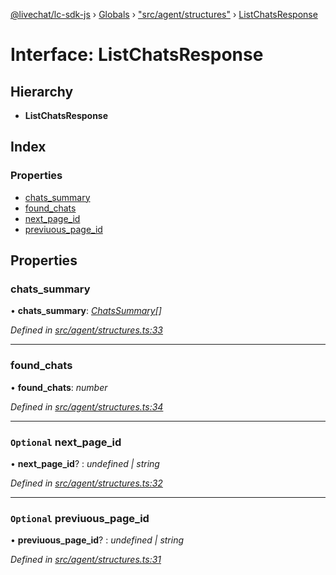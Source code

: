 [@livechat/lc-sdk-js](../README.md) › [Globals](../globals.md) › ["src/agent/structures"](../modules/_src_agent_structures_.md) › [ListChatsResponse](_src_agent_structures_.listchatsresponse.md)

# Interface: ListChatsResponse

## Hierarchy

* **ListChatsResponse**

## Index

### Properties

* [chats_summary](_src_agent_structures_.listchatsresponse.md#chats_summary)
* [found_chats](_src_agent_structures_.listchatsresponse.md#found_chats)
* [next_page_id](_src_agent_structures_.listchatsresponse.md#optional-next_page_id)
* [previuous_page_id](_src_agent_structures_.listchatsresponse.md#optional-previuous_page_id)

## Properties

###  chats_summary

• **chats_summary**: *[ChatsSummary](_src_objects_index_.chatssummary.md)[]*

*Defined in [src/agent/structures.ts:33](https://github.com/livechat/lc-sdk-js/blob/21d7a55/src/agent/structures.ts#L33)*

___

###  found_chats

• **found_chats**: *number*

*Defined in [src/agent/structures.ts:34](https://github.com/livechat/lc-sdk-js/blob/21d7a55/src/agent/structures.ts#L34)*

___

### `Optional` next_page_id

• **next_page_id**? : *undefined | string*

*Defined in [src/agent/structures.ts:32](https://github.com/livechat/lc-sdk-js/blob/21d7a55/src/agent/structures.ts#L32)*

___

### `Optional` previuous_page_id

• **previuous_page_id**? : *undefined | string*

*Defined in [src/agent/structures.ts:31](https://github.com/livechat/lc-sdk-js/blob/21d7a55/src/agent/structures.ts#L31)*

